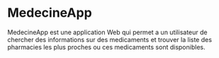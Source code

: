# MedecineApp
MedecineApp est une application Web qui permet a un utilisateur de chercher des informations sur des medicaments et trouver la liste des pharmacies les plus proches ou ces medicaments sont disponibles.
